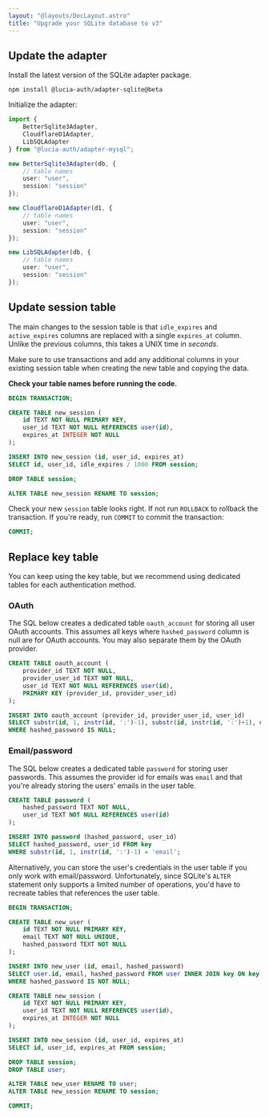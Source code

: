 ```yaml
---
layout: "@layouts/DocLayout.astro"
title: "Upgrade your SQLite database to v3"
---
```


## Update the adapter

Install the latest version of the SQLite adapter package.

```
npm install @lucia-auth/adapter-sqlite@beta
```

Initialize the adapter:

```ts
import {
	BetterSqlite3Adapter,
	CloudflareD1Adapter,
	LibSQLAdapter
} from "@lucia-auth/adapter-mysql";

new BetterSqlite3Adapter(db, {
	// table names
	user: "user",
	session: "session"
});

new CloudflareD1Adapter(d1, {
	// table names
	user: "user",
	session: "session"
});

new LibSQLAdapter(db, {
	// table names
	user: "user",
	session: "session"
});
```

## Update session table

The main changes to the session table is that `idle_expires` and `active_expires` columns are replaced with a single `expires_at` column. Unlike the previous columns, this takes a UNIX time in _seconds_.

Make sure to use transactions and add any additional columns in your existing session table when creating the new table and copying the data.

**Check your table names before running the code.**

```sql
BEGIN TRANSACTION;

CREATE TABLE new_session (
    id TEXT NOT NULL PRIMARY KEY,
    user_id TEXT NOT NULL REFERENCES user(id),
    expires_at INTEGER NOT NULL
);

INSERT INTO new_session (id, user_id, expires_at)
SELECT id, user_id, idle_expires / 1000 FROM session;

DROP TABLE session;

ALTER TABLE new_session RENAME TO session;
```

Check your new `session` table looks right. If not run `ROLLBACK` to rollback the transaction. If you're ready, run `COMMIT` to commit the transaction:

```sql
COMMIT;
```

## Replace key table

You can keep using the key table, but we recommend using dedicated tables for each authentication method.

### OAuth

The SQL below creates a dedicated table `oauth_account` for storing all user OAuth accounts. This assumes all keys where `hashed_password` column is null are for OAuth accounts. You may also separate them by the OAuth provider.

```sql
CREATE TABLE oauth_account (
    provider_id TEXT NOT NULL,
    provider_user_id TEXT NOT NULL,
    user_id TEXT NOT NULL REFERENCES user(id),
    PRIMARY KEY (provider_id, provider_user_id)
);

INSERT INTO oauth_account (provider_id, provider_user_id, user_id)
SELECT substr(id, 1, instr(id, ':')-1), substr(id, instr(id, ':')+1), user_id FROM key
WHERE hashed_password IS NULL;
```

### Email/password

The SQL below creates a dedicated table `password` for storing user passwords. This assumes the provider id for emails was `email` and that you're already storing the users' emails in the user table.

```sql
CREATE TABLE password (
    hashed_password TEXT NOT NULL,
    user_id TEXT NOT NULL REFERENCES user(id)
);

INSERT INTO password (hashed_password, user_id)
SELECT hashed_password, user_id FROM key
WHERE substr(id, 1, instr(id, ':')-1) = 'email';
```

Alternatively, you can store the user's credentials in the user table if you only work with email/password. Unfortunately, since SQLite's `ALTER` statement only supports a limited number of operations, you'd have to recreate tables that references the user table.

```sql
BEGIN TRANSACTION;

CREATE TABLE new_user (
    id TEXT NOT NULL PRIMARY KEY,
    email TEXT NOT NULL UNIQUE,
    hashed_password TEXT NOT NULL
);

INSERT INTO new_user (id, email, hashed_password)
SELECT user.id, email, hashed_password FROM user INNER JOIN key ON key.user_id = user.id
WHERE hashed_password IS NOT NULL;

CREATE TABLE new_session (
    id TEXT NOT NULL PRIMARY KEY,
    user_id TEXT NOT NULL REFERENCES user(id),
    expires_at INTEGER NOT NULL
);

INSERT INTO new_session (id, user_id, expires_at)
SELECT id, user_id, expires_at FROM session;

DROP TABLE session;
DROP TABLE user;

ALTER TABLE new_user RENAME TO user;
ALTER TABLE new_session RENAME TO session;

COMMIT;
```
